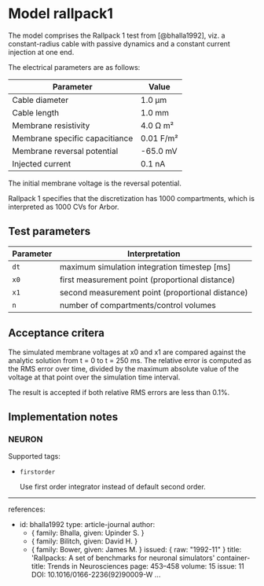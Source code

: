Model rallpack1
================

The model comprises the Rallpack 1 test from [@bhalla1992], viz.
a constant-radius cable with passive dynamics and a constant
current injection at one end.

The electrical parameters are as follows:

| Parameter                      | Value     |
|--------------------------------|-----------|
| Cable diameter                 | 1.0 µm    |
| Cable length                   | 1.0 mm    |
| Membrane resistivity           | 4.0 Ω m²  |
| Membrane specific capacitiance | 0.01 F/m² |
| Membrane reversal potential    | -65.0 mV  |
| Injected current               | 0.1 nA    |

The initial membrane voltage is the reversal potential.

Rallpack 1 specifies that the discretization has 1000 compartments,
which is interpreted as 1000 CVs for Arbor.


Test parameters
---------------


| Parameter | Interpretation |
|-----------|----------------|
| `dt`      | maximum simulation integration timestep [ms] |
| `x0`      | first measurement point (proportional distance) |
| `x1`      | second measurement point (proportional distance) |
| `n`       | number of compartments/control volumes |


Acceptance critera
------------------

The simulated membrane voltages at x0 and x1 are compared against the analytic
solution from t = 0 to t = 250 ms. The relative error is computed as
the RMS error over time, divided by the maximum absolute value of
the voltage at that point over the simulation time interval.

The result is accepted if both relative RMS errors are less than 0.1%.

Implementation notes
--------------------

### NEURON

Supported tags:
* `firstorder`

  Use first order integrator instead of default second order.

---
references:
- id: bhalla1992
  type: article-journal
  author:
  - { family: Bhalla, given: Upinder S. }
  - { family: Bilitch, given: David H. }
  - { family: Bower, given: James M. }
  issued: { raw: "1992-11" }
  title: 'Rallpacks: A set of benchmarks for neuronal simulators'
  container-title: Trends in Neurosciences
  page: 453–458
  volume: 15
  issue: 11
  DOI: 10.1016/0166-2236(92)90009-W
...

